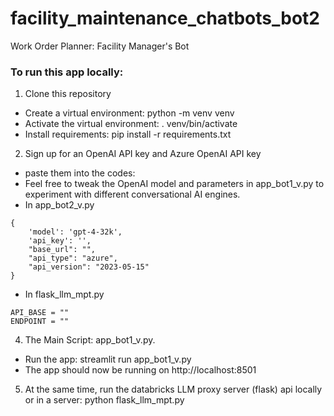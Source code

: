 # facility_maintenance_chatbots_bot2
Work Order Planner: Facility Manager's Bot

### To run this app locally:
1. Clone this repository
- Create a virtual environment: python -m venv venv
- Activate the virtual environment: . venv/bin/activate
- Install requirements: pip install -r requirements.txt

2. Sign up for an OpenAI API key and Azure OpenAI API key
- paste them into the codes:
- Feel free to tweak the OpenAI model and parameters in app_bot1_v.py to experiment with different conversational AI engines.
- In app_bot2_v.py
~~~~
{
    'model': 'gpt-4-32k',
    'api_key': '',
    "base_url": "",
    "api_type": "azure",
    "api_version": "2023-05-15"
}
~~~~

- In flask_llm_mpt.py
~~~~
API_BASE = ""
ENDPOINT = ""
~~~~

4. The Main Script: app_bot1_v.py.
- Run the app: streamlit run app_bot1_v.py
- The app should now be running on http://localhost:8501

5. At the same time, run the databricks LLM proxy server (flask) api locally or in a server: python flask_llm_mpt.py

